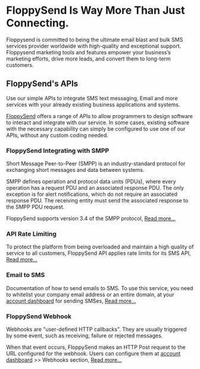 # FloppySend Is Way More Than Just Connecting.

Floppysend is committed to being the ultimate email blast and bulk SMS services provider worldwide with high-quality and exceptional support. Floppysend marketing tools and features empower your business’s marketing efforts, drive more leads, and convert them to long-term customers. 



## FloppySend's APIs

Use our simple APIs to integrate SMS text messaging, Email and more services with your already existing business applications and systems. 

[FloppySend](https://floppysend.com/apiReferences) offers a range of APIs to allow programmers to design software to interact and integrate with our service. In some cases, existing software with the necessary capability can simply be configured to use one of our APIs, without any custom coding needed. 





### FloppySend Integrating with SMPP


Short Message Peer-to-Peer (SMPP) is an industry-standard protocol for exchanging short messages and data between systems.

SMPP defines operation and protocol data units (PDUs), where every operation has a request PDU and an associated response PDU. The only exception is for alert notifications, which do not require an associated response PDU. The receiving entity must send the associated response to the SMPP PDU request.

FloppySend supports version 3.4 of the SMPP protocol, [Read more...](https://floppysend.com/apiReferences#SMPP)


### API Rate Limiting
To protect the platform from being overloaded and maintain a high quality of service to all customers, 
FloppySend API applies rate limits for its SMS API, [Read more...](https://floppysend.com/apiReferences)

### Email to SMS
Documentation of how to send emails to SMS.
To use this service, you need to whitelist your company email address or an entire domain, 
at your [account dashboard](https://app.floppysend.com) for sending SMSes, [Read more...](https://floppysend.com/apiReferences#EmailToSMS)

### FloppySend Webhook

Webhooks are "user-defined HTTP callbacks". They are usually triggered by some event, such as receiving, failure or rejected messages.

When that event occurs, FloppySend makes an HTTP Post request to the URL configured for the webhook. Users can configure them 
at [account dashboard](https://app.floppysend.com) >> Webhooks section, [Read more...](https://floppysend.com/apiReferences#Webhook)



